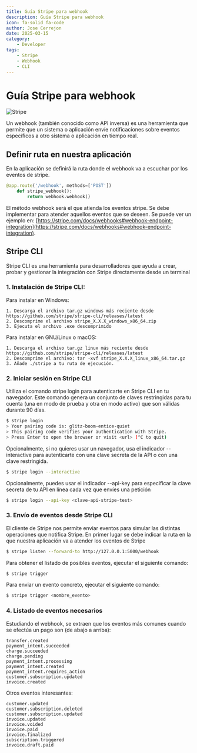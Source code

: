 ```yaml
---
title: Guía Stripe para webhook
description: Guía Stripe para webhook
icon: fa-solid fa-code
author: Jose Cerrejon
date: 2025-03-15
category:
    - Developer
tags:
    - Stripe
    - Webhook
    - CLI
---
```


# Guía Stripe para webhook

![Stripe](/images/2025/03/stripe.jpg "Stripe")

Un webhook (también conocido como API inversa) es una herramienta que permite que un sistema o aplicación envíe notificaciones sobre eventos específicos a otro sistema o aplicación en tiempo real.

## Definir ruta en nuestra aplicación

En la aplicación se definirá la ruta donde el webhook va a escuchar por los eventos de stripe.

```python
@app.route('/webhook', methods=['POST'])
    def stripe_webhook():
        return webhook.webhook()
```

El método webhook será el que atienda los eventos stripe. Se debe implementar para atender aquellos eventos que se deseen. Se puede ver un ejemplo en: [https://stripe.com/docs/webhooks#webhook-endpoint-integration](https://stripe.com/docs/webhooks#webhook-endpoint-integration).

## Stripe CLI

Stripe CLI es una herramienta para desarrolladores que ayuda a crear, probar y gestionar la integración con Stripe directamente desde un terminal

### 1. Instalación de Stripe CLI:

Para instalar en Windows:

```
1. Descarga el archivo tar.gz windows más reciente desde https://github.com/stripe/stripe-cli/releases/latest
2. Descomprime el archivo stripe_X.X.X_windows_x86_64.zip
3. Ejecuta el archivo .exe descomprimido
```

Para instalar en GNU/Linux o macOS:

```
1. Descarga el archivo tar.gz linux más reciente desde https://github.com/stripe/stripe-cli/releases/latest
2. Descomprime el archivo: tar -xvf stripe_X.X.X_linux_x86_64.tar.gz
3. Añade ./stripe a tu ruta de ejecución.
```

### 2. Iniciar sesión en Stripe CLI

Utiliza el comando stripe login para autenticarte en Stripe CLI en tu navegador. Este comando genera un conjunto de claves restringidas para tu cuenta (una en modo de prueba y otra en modo activo) que son válidas durante 90 días.

```sh
$ stripe login
> Your pairing code is: glitz-boom-entice-quiet
> This pairing code verifies your authentication with Stripe.
> Press Enter to open the browser or visit <url> (^C to quit)
```

Opcionalmente, si no quieres usar un navegador, usa el indicador --interactive para autenticarte con una clave secreta de la API o con una clave restringida.

```sh
$ stripe login --interactive
```

Opcionalmente, puedes usar el indicador --api-key para especificar la clave secreta de tu API en línea cada vez que envíes una petición

```sh
$ stripe login --api-key <clave-api-stripe-test>
```

### 3. Envío de eventos desde Stripe CLI

El cliente de Stripe nos permite enviar eventos para simular las distintas operaciones que notifica Stripe.
En primer lugar se debe indicar la ruta en la que nuestra aplicación va a atender los eventos de Stripe

```sh
$ stripe listen --forward-to http://127.0.0.1:5000/webhook
```

Para obtener el listado de posibles eventos, ejecutar el siguiente comando:

```sh
$ stripe trigger
```

Para enviar un evento concreto, ejecutar el siguiente comando:

```sh
$ stripe trigger <nombre_evento>
```

### 4. Listado de eventos necesarios

Estudiando el webhook, se extraen que los eventos más comunes cuando se efectúa un pago son (de abajo a arriba):

```
transfer.created
payment_intent.succeeded
charge.succeeded
charge.pending
payment_intent.processing
payment_intent.created
payment_intent.requires_action
customer.subscription.updated
invoice.created
```

Otros eventos interesantes:

```
customer.updated
customer.subscription.deleted
customer.subscription.updated
invoice.updated
invoice.voided
invoice.paid
invoice.finalized
subscription.triggered
invoice.draft.paid
```
